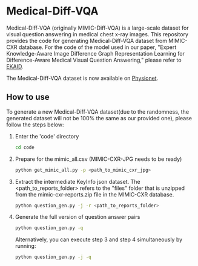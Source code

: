 # Medical-Diff-VQA
Medical-Diff-VQA (originally MIMIC-Diff-VQA) is a large-scale dataset for visual question answering in medical chest x-ray images. This repository provides the code for generating Medical-Diff-VQA dataset from MIMIC-CXR database. For the code of the model used in our paper, "Expert Knowledge-Aware Image Difference Graph Representation Learning for Difference-Aware Medical Visual Question Answering," please refer to [EKAID](https://github.com/Holipori/EKAID).

The Medical-Diff-VQA dataset is now available on [Physionet](https://physionet.org/content/medical-diff-vqa/1.0.0/).

[//]: # (We will provide the download link as soon as it is available. Since our dataset contains sensitive data, there are some necessary procedures to complete before accessing it. We suggest completing these procedures while waiting, so that you can save time once our dataset is finally released. Firstly, you need to apply to become a credentialed user on Physionet. After that, you need to complete the CITI Data or Specimens Only Research training. For more information, please refer to [this page]&#40;https://physionet.org/settings/credentialing/&#41;. )

## How to use
To generate a new Medical-Diff-VQA dataset(due to the randomness, the generated dataset will not be 100% the same as our provided one), please follow the steps below:
1. Enter the 'code' directory
    ```bash
    cd code
    ```
2. Prepare for the mimic_all.csv (MIMIC-CXR-JPG needs to be ready)
    ```bash
    python get_mimic_all.py -p <path_to_mimic_cxr_jpg>
    ```
3. Extract the intermediate KeyInfo json dataset. The <path_to_reports_folder> refers to the "files" folder that is unzipped from the mimic-cxr-reports.zip file in the MIMIC-CXR database.
    ```bash
    python question_gen.py -j -r <path_to_reports_folder>
    ```
4. Generate the full version of question answer pairs
    ```bash
    python question_gen.py -q
    ```

    Alternatively, you can execute step 3 and step 4 simultaneously by running:
    ```bash
    python question_gen.py -j -q
    ```
